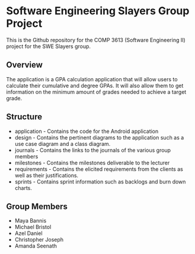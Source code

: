 # Software Engineering Slayers Group Project
This is the Github repository for the COMP 3613 (Software Engineering II) project for the SWE Slayers group.

## Overview
The application is a GPA calculation application that will allow users to calculate their cumulative and degree GPAs. It will also allow them to get information on the minimum amount of grades needed to achieve a target grade.

## Structure
- application - Contains the code for the Android application
- design - Contains the pertinent diagrams to the application such as a use case diagram and a class diagram.
- journals - Contains the links to the journals of the various group members
- milestones - Contains the milestones deliverable to the lecturer
- requirements - Contains the elicited requirements from the clients as well as their justifications.
- sprints - Contains sprint information such as backlogs and burn down charts.

## Group Members
- Maya Bannis
- Michael Bristol
- Azel Daniel
- Christopher Joseph
- Amanda Seenath
